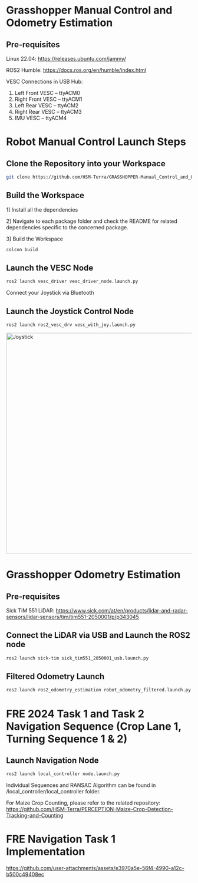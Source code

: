 # Grasshopper Manual Control and Odometry Estimation 

## Pre-requisites
Linux 22.04: https://releases.ubuntu.com/jammy/

ROS2 Humble: https://docs.ros.org/en/humble/index.html

VESC Connections in USB Hub: 
1. Left Front VESC – ttyACM0
2. Right Front VESC – ttyACM1
3. Left Rear VESC – ttyACM2
4. Right Rear VESC – ttyACM3
5. IMU VESC – ttyACM4 

# Robot Manual Control Launch Steps
## Clone the Repository into your Workspace
```bash
git clone https://github.com/HSM-Terra/GRASSHOPPER-Manual_Control_and_Odometry_Estimation
```

## Build the Workspace
1] Install all the dependencies

2] Navigate to each package folder and check the README for related dependencies specific to the concerned package.

3] Build the Workspace

```bash
colcon build
```
## Launch the VESC Node
```bash
ros2 launch vesc_driver vesc_driver_node.launch.py 
```
Connect your Joystick via Bluetooth

## Launch the Joystick Control Node
```bash
ros2 launch ros2_vesc_drv vesc_with_joy.launch.py 
```
<img width="1049" height="600" alt="Joystick" src="https://github.com/user-attachments/assets/c5cb2728-5642-45a8-9d82-0844fe7eb676" />

# Grasshopper Odometry Estimation

## Pre-requisites 

Sick TiM 551 LiDAR: https://www.sick.com/at/en/products/lidar-and-radar-sensors/lidar-sensors/tim/tim551-2050001/p/p343045

## Connect the LiDAR via USB and Launch the ROS2 node
```bash
ros2 launch sick-tim sick_tim551_2050001_usb.launch.py
```

## Filtered Odometry Launch
```bash
ros2 launch ros2_odometry_estimation robot_odometry_filtered.launch.py
```

# FRE 2024 Task 1 and Task 2 Navigation Sequence (Crop Lane 1, Turning Sequence 1 & 2)

## Launch Navigation Node

```bash
ros2 launch local_controller node.launch.py
```

Individual Sequences and RANSAC Algorithm can be found in /local_controller/local_controller folder.

For Maize Crop Counting, please refer to the related repository: https://github.com/HSM-Terra/PERCEPTION-Maize-Crop-Detection-Tracking-and-Counting


# FRE Navigation Task 1 Implementation




https://github.com/user-attachments/assets/e3970a5e-56f4-4990-a12c-b500c49408ec



